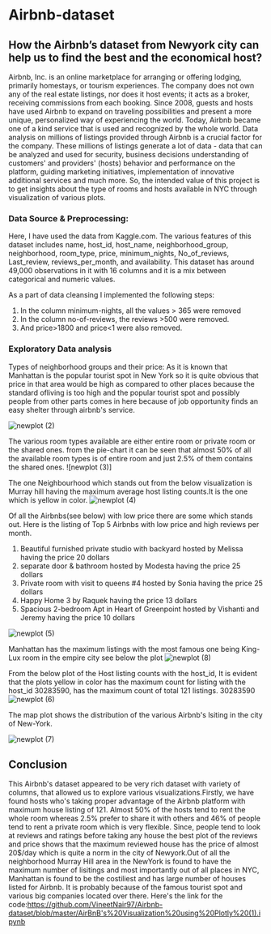 # Airbnb-dataset

## How the Airbnb’s dataset from Newyork city can help us to find the best and the economical host? ##

Airbnb, Inc. is an online marketplace for arranging or offering lodging, primarily homestays, or tourism experiences. The company does not own any of the real estate listings, nor does it host events; it acts as a broker, receiving commissions from each booking. Since 2008, guests and hosts have used Airbnb to expand on traveling possibilities and present a more unique, personalized way of experiencing the world. Today, Airbnb became one of a kind service that is used and recognized by the whole world. Data analysis on millions of listings provided through Airbnb is a crucial factor for the company. These millions of listings generate a lot of data - data that can be analyzed and used for security, business decisions understanding of customers' and providers' (hosts) behavior and performance on the platform, guiding marketing initiatives, implementation of innovative additional services and much more.
So, the intended value of this project is to get insights about the type of rooms and hosts available in NYC through visualization of various plots.

### Data Source & Preprocessing: ###
Here, I have used the data from Kaggle.com. The various features of this dataset includes name, host_id, host_name, neighborhood_group, neighborhood, room_type, price, minimum_nights, No_of_reviews, Last_review, reviews_per_month, and availability. This dataset has around 49,000 observations in it with 16 columns and it is a mix between categorical and numeric values.

As a part of data cleansing I implemented the following steps:
1.	In the column minimum-nights, all the values > 365 were removed
2.	In the column no-of-reviews, the reviews >500 were removed.
3.	And price>1800 and price<1 were also removed.

### Exploratory Data analysis ###

Types of neighborhood groups and their price: As it is known that Manhattan is the popular tourist spot in New York so it is quite obvious that price in that area would be high as compared to other places because the standard ofliving  is too high and the popular tourist spot and possibly people from other parts comes in here because of job opportunity finds an easy shelter through airbnb's service.


![newplot (2)](https://user-images.githubusercontent.com/53135657/72199859-226e5a80-3410-11ea-8dc3-1f092f9d5864.png)


The various room types available are either entire room or private room or the shared ones. from the pie-chart it can be seen that almost 50% of all the available room types is of entire room and just 2.5% of them contains the shared ones.
![newplot (3)]


The one Neighbourhood which stands out from the below visualization is Murray hill having the maximum average host listing counts.It is the one which is yellow in color.
![newplot (4)](https://user-images.githubusercontent.com/53135657/72220820-c7795800-3522-11ea-8786-c6fbcba19de8.png)

Of all the Airbnbs(see below) with low price there are some which stands out. Here is the listing of Top 5 Airbnbs with low price and high reviews per month.

1. Beautiful furnished private studio with backyard hosted by Melissa having the price 20 dollars
2. separate door & bathroom hosted by Modesta having the price 25 dollars
3. Private room with visit to queens #4 hosted by Sonia having the price 25 dollars
4. Happy Home 3 by Raquek having the price 13 dollars
5. Spacious 2-bedroom Apt in Heart of Greenpoint hosted by Vishanti and Jeremy having the price 10 dollars

![newplot (5)](https://user-images.githubusercontent.com/53135657/72284227-7777bf80-360e-11ea-984f-2968345156a3.png)


Manhattan has the maximum listings with the most famous one being King-Lux room in the empire city see below the plot
![newplot (8)](https://user-images.githubusercontent.com/53135657/72288861-f45b6700-3617-11ea-9d91-bb7dcbea72ce.png)

From the below plot of the Host listing counts with the host_id, It is evident that the plots yellow in color has the maximum count for listing with the host_id 30283590, has the maximum count of total 121 listings.
30283590
![newplot (6)](https://user-images.githubusercontent.com/53135657/72287424-08519980-3615-11ea-8744-8b09518c0c20.png)


The map plot shows the distribution of the various Airbnb's lsiting in the city of New-York.

![newplot (7)](https://user-images.githubusercontent.com/53135657/72287265-b3158800-3614-11ea-9e6f-0f1884da429b.png)


## Conclusion ##

This Airbnb's dataset appeared to be very rich dataset with variety of columns, that allowed us to explore various visualizations.Firstly, we have found hosts who's taking proper advantage of the Airbnb platform with maximum house listing of 121. Almost 50% of the hosts tend to rent the whole room whereas 2.5% prefer to share it with others and 46% of people tend to rent a private room which is very flexible. Since, people tend to look at reviews and ratings before taking any house the best plot of the reviews and price shows that the maximum reviewed house has the price of almost 20$/day which is quite a norm in the city of Newyork.Out of all the neighborhood Murray Hill area in the NewYork is found to have the maximum number of lisitings and most importantly out of all places in NYC, Manhattan is found to be the costiliest and has large number of houses listed for Airbnb. It is probably because of the famous tourist spot and various big companies located over there. Here's the link for the code:https://github.com/VineetNair97/Airbnb-dataset/blob/master/AirBnB's%20Visualization%20using%20Plotly%20(1).ipynb



